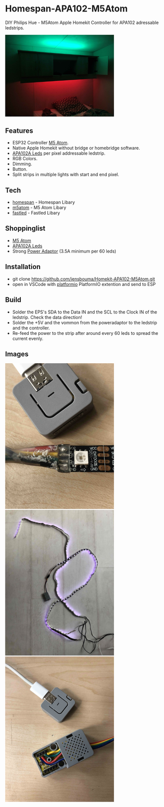 # Homespan-APA102-M5Atom
DIY Philips Hue - M5Atom Apple Homekit Controller for APA102 adressable ledstrips.

<img src="https://github.com/jensbouma/Homekit-APA102-M5Atom/raw/master/docs/img/result.jpg" width="350">

## Features
- ESP32 Controller [M5 Atom].
- Native Apple Homekit without bridge or homebridge software.
- [APA102A Leds] per pixel addressable ledstrip.
- RGB Colors.
- Dimming.
- Button.
- Split strips in multiple lights with start and end pixel.

## Tech
- [homespan] - Homespan Libary
- [m5atom] - M5 Atom Libary
- [fastled] - Fastled Libary

## Shoppinglist
- [M5 Atom]
- [APA102A Leds]
- Strong [Power Adaptor] (3.5A minimum per 60 leds)

## Installation
- git clone https://github.com/jensbouma/Homekit-APA102-M5Atom.git
- open in VSCode with [platformio] PlatformIO extention and send to ESP

## Build
- Solder the EPS's SDA to the Data IN and the SCL to the Clock IN of the ledstrip. Check the data direction!
- Solder the +5V and the vommon from the poweradaptor to the ledstrip and the controller.
- Re-feed the power to the strip after around every 60 leds to spread the current evenly.

## Images
<img src="https://github.com/jensbouma/Homekit-APA102-M5Atom/raw/master/docs/img/APA102.jpg" width="350">
<img src="https://github.com/jensbouma/Homekit-APA102-M5Atom/raw/master/docs/img/purple.jpg" width="350">
<img src="https://github.com/jensbouma/Homekit-APA102-M5Atom/raw/master/docs/img/atomproto.jpg" width="350">

[//]: # (These are reference links used in the body of this note and get stripped out when the markdown processor does its job. There is no need to format nicely because it shouldn't be seen. Thanks SO - http://stackoverflow.com/questions/4823468/store-comments-in-markdown-syntax)

   [homespan]: <https://github.com/HomeSpan/HomeSpan>
   [m5atom]: <https://github.com/m5stack/M5Atom>
   [M5 Atom]: <https://amzn.to/3KWhmu4>
   [APA102A Leds]: <https://amzn.to/41mFc9m>
   [Power Adaptor]: <https://amzn.to/3MTSaXU>
   [fastled]: <https://github.com/FastLED/FastLED>
   [platformio]: <https://platformio.org>
>
